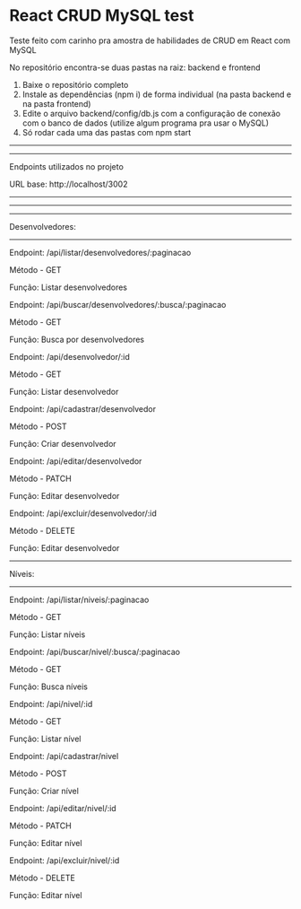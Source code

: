 # React CRUD MySQL test

Teste feito com carinho pra amostra de habilidades de CRUD em React com MySQL

No repositório encontra-se duas pastas na raiz: backend e frontend

1. Baixe o repositório completo
2. Instale as dependências (npm i) de forma individual (na pasta backend e na pasta frontend)
3. Edite o arquivo backend/config/db.js com a configuração de conexão com o banco de dados (utilize algum programa pra usar o MySQL)
4. Só rodar cada uma das pastas com npm start

---------------------------------------------
---------------------------------------------

Endpoints utilizados no projeto

URL base: http://localhost/3002

---------------------------------------------
---------------------------------------------

---------------------------------------------

Desenvolvedores:

---------------------------------------------

Endpoint: /api/listar/desenvolvedores/:paginacao

Método - GET

Função: Listar desenvolvedores



Endpoint: /api/buscar/desenvolvedores/:busca/:paginacao

Método - GET

Função: Busca por desenvolvedores



Endpoint: /api/desenvolvedor/:id

Método - GET

Função: Listar desenvolvedor



Endpoint: /api/cadastrar/desenvolvedor

Método - POST

Função: Criar desenvolvedor



Endpoint: /api/editar/desenvolvedor

Método - PATCH

Função: Editar desenvolvedor



Endpoint: /api/excluir/desenvolvedor/:id

Método - DELETE

Função: Editar desenvolvedor



---------------------------------------------

Níveis:

---------------------------------------------


Endpoint: /api/listar/niveis/:paginacao

Método - GET

Função: Listar níveis



Endpoint: /api/buscar/nivel/:busca/:paginacao

Método - GET

Função: Busca níveis



Endpoint: /api/nivel/:id

Método - GET

Função: Listar nível



Endpoint: /api/cadastrar/nivel

Método - POST

Função: Criar nível



Endpoint: /api/editar/nivel/:id

Método - PATCH

Função: Editar nível



Endpoint: /api/excluir/nivel/:id

Método - DELETE

Função: Editar nível